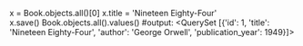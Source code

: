 
x = Book.objects.all()[0]
x.title = 'Nineteen Eighty-Four'   
x.save()
Book.objects.all().values()
#output: <QuerySet [{'id': 1, 'title': 'Nineteen Eighty-Four', 'author': 'George Orwell', 'publication_year': 1949}]>